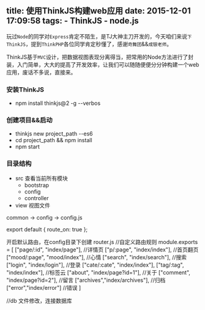 title: 使用ThinkJS构建web应用
date: 2015-12-01 17:09:58
tags:
	- ThinkJS
	- node.js
---
玩过`Node`的同学对`Express`肯定不陌生，是TJ大神主刀开发的，今天咱们来说`下ThinkJS`，提到`ThinkPHP`各位同学肯定秒懂了，感谢`奇舞团`&&`成银老师`。

<!-- more --->
ThinkJS基于`MVC`设计，把数据视图表现分离得当，把常用的Node方法进行了封装，入门简单，大大的提高了开发效率，让我们可以随随便便分分钟构建一个web应用，废话不多说，直接来。

### 安装ThinkJS
- npm install thinkjs@2 -g --verbos

### 创建项目&&启动
- thinkjs new project_path --es6
- cd project_path && npm install
- npm start

### 目录结构
- src 查看当前所有模块
	- bootstrap
	- config
	- controller
- view 视图文件

common -> config -> config.js

export default {
  route_on: true
};	

开启默认路由，在config目录下创建 router.js
//自定义路由规则
module.exports = [
    ["page/:id", "index/page"],					//详情页
	["p/:page", "index/index"],					//首页翻页
	["mood/:page", "mood/index"],				//心情
	["search", "index/search"],					//搜索
	["login", "index/login"],					//登录
	["cate/:cate", "index/index"],
	["tag/:tag", "index/index"],				//标签云
	["about", "index/page?id=1"],				//关于
	["comment", "index/page?id=2"],				//留言
	["archives","index/archives"],				//归档
	["error","index/error"]						//错误
]

//db 文件修改，连接数据库